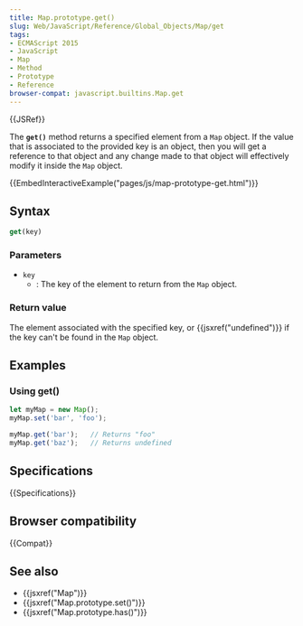 ```yaml
---
title: Map.prototype.get()
slug: Web/JavaScript/Reference/Global_Objects/Map/get
tags:
- ECMAScript 2015
- JavaScript
- Map
- Method
- Prototype
- Reference
browser-compat: javascript.builtins.Map.get
---
```

{{JSRef}}

The **`get()`** method returns a specified element from a `Map` object. If the
value that is associated to the provided key is an object, then you will get a
reference to that object and any change made to that object will effectively
modify it inside the `Map` object.

{{EmbedInteractiveExample("pages/js/map-prototype-get.html")}}

## Syntax

```js
get(key)
```

### Parameters

*   `key`
    *   : The key of the element to return from the `Map` object.

### Return value

The element associated with the specified key, or
{{jsxref("undefined")}} if the key can't be found in the `Map` object.

## Examples

### Using get()

```js
let myMap = new Map();
myMap.set('bar', 'foo');

myMap.get('bar');   // Returns "foo"
myMap.get('baz');   // Returns undefined
```

## Specifications

{{Specifications}}

## Browser compatibility

{{Compat}}

## See also

*   {{jsxref("Map")}}
*   {{jsxref("Map.prototype.set()")}}
*   {{jsxref("Map.prototype.has()")}}
